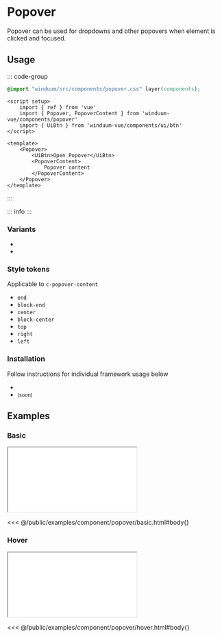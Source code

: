 # Popover
Popover can be used for dropdowns and other popovers when element is clicked and focused.

<ViewSourceGh href="https://github.com/winduum/winduum/blob/main/src/components/popover" />

## Usage

::: code-group
```css
@import "winduum/src/components/popover.css" layer(components);
```
```vue
<script setup>
    import { ref } from 'vue'
    import { Popover, PopoverContent } from 'winduum-vue/components/popover'
    import { UiBtn } from 'winduum-vue/components/ui/btn'
</script>

<template>
    <Popover>
        <UiBtn>Open Popover</UiBtn>
        <PopoverContent>
            Popover content
        </PopoverContent>
    </Popover>
</template>
```
:::

::: info
<UsageInfo />
:::

### Variants
* <LinkGh name="default" path="components/popover" />
* <LinkGh name="content" path="components/popover" />
  
### Style tokens
Applicable to `c-popover-content`
* `end`
* `block-end`
* `center`
* `block-center`
* `top`
* `right`
* `left`

### Installation
Follow instructions for individual framework usage below

* <LinkGh name="winduum" url="https://github.com/winduum/winduum/blob/main/src/components/popover" />
* <LinkGh name="winduum-vue" url="https://github.com/winduum/winduum-vue/blob/main/src/components/popover" /> <small>(soon)</small>

## Examples

### Basic

<iframe onload="this.style.visibility = 'visible';" src="/examples/component/popover/basic.html"></iframe>

<<< @/public/examples/component/popover/basic.html#body{}

### Hover

<iframe onload="this.style.visibility = 'visible';" src="/examples/component/popover/hover.html"></iframe>

<<< @/public/examples/component/popover/hover.html#body{}

